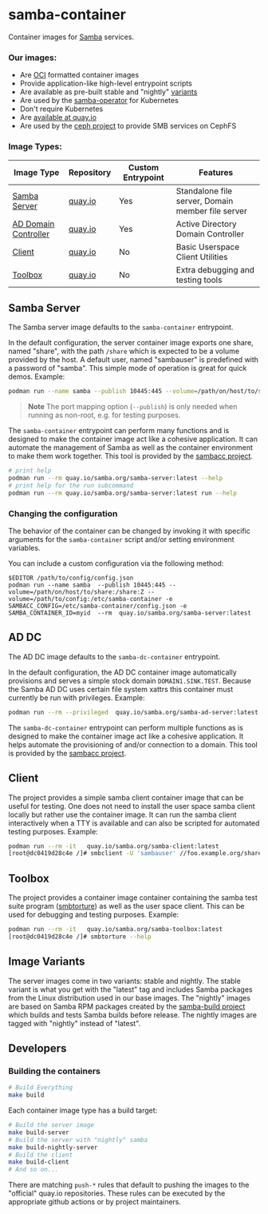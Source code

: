# samba-container

Container images for [Samba](https://samba.org) services.

### Our images:
* Are [OCI](https://opencontainers.org/) formatted container images
* Provide application-like high-level entrypoint scripts
* Are available as pre-built stable and "nightly" [variants](#image-variants)
* Are used by the [samba-operator](https://github.com/samba-in-kubernetes/samba-operator) for Kubernetes
* Don't require Kubernetes
* Are [available at quay.io](https://quay.io/organization/samba.org)
* Are used by the [ceph project](https://github.com/ceph/ceph) to provide  SMB services on CephFS

### Image Types:

|Image Type   | Repository | Custom Entrypoint | Features |
|-------------|------------|-------------------|----------|
|[Samba Server](#samba-server) | [quay.io](https://quay.io/repository/samba.org/samba-server) | Yes | Standalone file server, Domain member file server |
|[AD Domain Controller](#ad-dc) | [quay.io](https://quay.io/repository/samba.org/samba-ad-server) | Yes | Active Directory Domain Controller |
|[Client](#client) | [quay.io](https://quay.io/repository/samba.org/samba-client) | No | Basic Userspace Client Utilities |
|[Toolbox](#toolbox) | [quay.io](https://quay.io/repository/samba.org/samba-toolbox) | No | Extra debugging and testing tools |


## Samba Server

The Samba server image defaults to the `samba-container` entrypoint.

In the default configuration, the server container image exports one share,
named "share", with the path `/share` which is expected to be a volume provided
by the host. A default user, named "sambauser" is predefined with a password of
"samba". This simple mode of operation is great for quick demos. Example:

```sh
podman run --name samba --publish 10445:445 --volume=/path/on/host/to/share:/share:Z --rm  quay.io/samba.org/samba-server:latest
```
> **Note**
> The port mapping option (`--publish`) is only needed when running
> as non-root, e.g. for testing purposes.

The `samba-container` entrypoint can perform many functions and is
designed to make the container image act like a cohesive application.
It can automate the management of Samba as well as the container environment
to make them work together. This tool is provided by the
[sambacc project](https://github.com/samba-in-kubernetes/sambacc).

```sh
# print help
podman run --rm quay.io/samba.org/samba-server:latest --help
# print help for the run subcommand
podman run --rm quay.io/samba.org/samba-server:latest run --help
```

### Changing the configuration

The behavior of the container can be changed by invoking it with specific
arguments for the `samba-container` script and/or setting environment
variables.

You can include a custom configuration via the following method:
```
$EDITOR /path/to/config/config.json
podman run --name samba  --publish 10445:445 --volume=/path/on/host/to/share:/share:Z --volume=/path/to/config:/etc/samba-container -e SAMBACC_CONFIG=/etc/samba-container/config.json -e SAMBA_CONTAINER_ID=myid  --rm  quay.io/samba.org/samba-server:latest
```

<!-- TODO: link to advanced docs for samba server -->

## AD DC

The AD DC image defaults to the `samba-dc-container` entrypoint.

In the default configuration, the AD DC container image automatically
provisions and serves a simple stock domain `DOMAIN1.SINK.TEST`.
Because the Samba AD DC uses certain file system xattrs this container
must currently be run with privileges. Example:

```sh
podman run --rm --privileged  quay.io/samba.org/samba-ad-server:latest
```

The `samba-dc-container` entrypoint can perform multiple functions as is
designed to make the container image act like a cohesive application.
It helps automate the provisioning of and/or connection to a domain.
This tool is provided by the
[sambacc project](https://github.com/samba-in-kubernetes/sambacc).

<!-- TODO: link to advanced docs for samba server -->

## Client

The project provides a simple samba client container image that can be
useful for testing. One does not need to install the user space samba client
locally but rather use the container image. It can run the samba client
interactively when a TTY is available and can also be scripted for
automated testing purposes. Example:

```sh
podman run --rm -it   quay.io/samba.org/samba-client:latest
[root@dc0419d28c4e /]# smbclient -U 'sambauser' //foo.example.org/share
```

## Toolbox

The project provides a container image container containing the samba test
suite program
([smbtorture](https://wiki.samba.org/index.php/Writing_Torture_Tests)) as well
as the user space client. This can be used for debugging and testing purposes.
Example:

```sh
podman run --rm -it   quay.io/samba.org/samba-toolbox:latest
[root@dc0419d28c4e /]# smbtorture --help
```
## Image Variants

The server images come in two variants: stable and nightly. The
stable variant is what you get with the "latest" tag and includes
Samba packages from the Linux distribution used in our base images.
The "nightly" images are based on Samba RPM packages created by the
[samba-build project](https://github.com/samba-in-kubernetes/samba-build)
which builds and tests Samba builds before release. The nightly images
are tagged with "nightly" instead of "latest".

## Developers

### Building the containers

```sh
# Build Everything
make build
```

Each container image type has a build target:
```sh
# Build the server image
make build-server
# Build the server with "nightly" samba
make build-nightly-server
# Build the client
make build-client
# And so on...
```

There are matching `push-*` rules that default to pushing the images to the
"official" quay.io repositories. These rules can be executed by the appropriate
github actions or by project maintainers.
